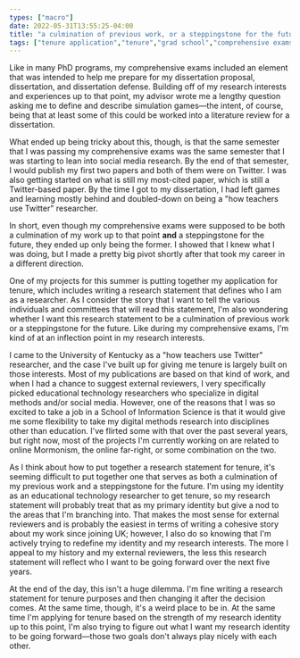 ```yaml
---
types: ["macro"]
date: 2022-05-31T13:55:25-04:00
title: "a culmination of previous work, or a steppingstone for the future?"
tags: ["tenure application","tenure","grad school","comprehensive exams","research","social media","social media research","digital traces research", "academic reinvention"]
---
```


Like in many PhD programs, my comprehensive exams included an element that was intended to help me prepare for my dissertation proposal, dissertation, and dissertation defense. Building off of my research interests and experiences up to that point, my advisor wrote me a lengthy question asking me to define and describe simulation games—the intent, of course, being that at least some of this could be worked into a literature review for a dissertation. 

What ended up being tricky about this, though, is that the same semester that I was passing my comprehensive exams was the same semester that I was starting to lean into social media research. By the end of that semester, I would publish my first two papers and both of them were on Twitter. I was also getting started on what is still my most-cited paper, which is still a Twitter-based paper. By the time I got to my dissertation, I had left games and learning mostly behind and doubled-down on being a "how teachers use Twitter" researcher. 

In short, even though my comprehensive exams were supposed to be both a culmination of my work up to that point **and** a steppingstone for the future, they ended up only being the former. I showed that I knew what I was doing, but I made a pretty big pivot shortly after that took my career in a different direction. 

One of my projects for this summer is putting together my application for tenure, which includes writing a research statement that defines who I am as a researcher. As I consider the story that I want to tell the various individuals and committees that will read this statement, I'm also wondering whether I want this research statement to be a culmination of previous work or a steppingstone for the future. Like during my comprehensive exams, I'm kind of at an inflection point in my research interests. 

I came to the University of Kentucky as a "how teachers use Twitter" researcher, and the case I've built up for giving me tenure is largely built on those interests. Most of my publications are based on that kind of work, and when I had a chance to suggest external reviewers, I very specifically picked educational technology researchers who specialize in digital methods and/or social media. However, one of the reasons that I was so excited to take a job in a School of Information Science is that it would give me some flexibility to take my digital methods research into disciplines other than education. I've flirted some with that over the past several years, but right now, most of the projects I'm currently working on are related to online Mormonism, the online far-right, or some combination on the two. 

As I think about how to put together a research statement for tenure, it's seeming difficult to put together one that serves as both a culmination of my previous work and a steppingstone for the future. I'm using my identity as an educational technology researcher to get tenure, so my research statement will probably treat that as my primary identity but give a nod to the areas that I'm branching into. That makes the most sense for external reviewers and is probably the easiest in terms of writing a cohesive story about my work since joining UK; however, I also do so knowing that I'm actively trying to redefine my identity and my research interests. The more I appeal to my history and my external reviewers, the less this research statement will reflect who I want to be going forward over the next five years.

At the end of the day, this isn't a huge dilemma. I'm fine writing a research statement for tenure purposes and then changing it after the decision comes. At the same time, though, it's a weird place to be in. At the same time I'm applying for tenure based on the strength of my research identity up to this point, I'm also trying to figure out what I want my research identity to be going forward—those two goals don't always play nicely with each other.
